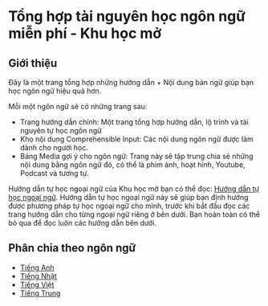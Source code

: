 # Tổng hợp tài nguyên học ngôn ngữ miễn phí - Khu học mở


## Giới thiệu
Đây là một trang tổng hợp những hướng dẫn + Nội dung bản ngữ giúp bạn học ngôn ngữ hiệu quả hơn.

Mỗi một ngôn ngữ sẽ có những trang sau:

- Trang hướng dẫn chính: Một trang tổng hợp hướng dẫn, lộ trình và tài nguyên tự học ngôn ngữ
- Kho nội dung Comprehensible Input: Các nội dung ngôn ngữ được làm dành cho người học.
- Bảng Media gợi ý cho ngôn ngữ: Trang này sẽ tập trung chia sẻ những nội dung bằng ngôn ngữ đó, có thể là phim ảnh, hoạt hình, Youtube, Podcast và tương tự.

Hướng dẫn tự học ngoại ngữ của Khu học mở bạn có thể đọc: [Hướng dẫn tự học ngoại ngữ](https://daihocmo.github.io/ngoai-ngu/). Hướng dẫn tự học ngoại ngữ này sẽ giúp bạn định hướng được phương pháp tự học ngoại ngữ cho mình, trước khi bắt đầu đọc các trang hướng dẫn cho từng ngoại ngữ riêng ở bên dưới. Bạn hoàn toàn có thể bỏ qua để đọc luôn các hướng dẫn bên dưới.

## Phân chia theo ngôn ngữ

- [Tiếng Anh](media-recs/tieng-anh/index.md)
- [Tiếng Nhật](ngon-ngu/tieng-nhat/index.md)
- [Tiếng Việt](media-recs/tieng-viet/index.md)
- [Tiếng Trung](media-recs/tieng-trung/index.md)